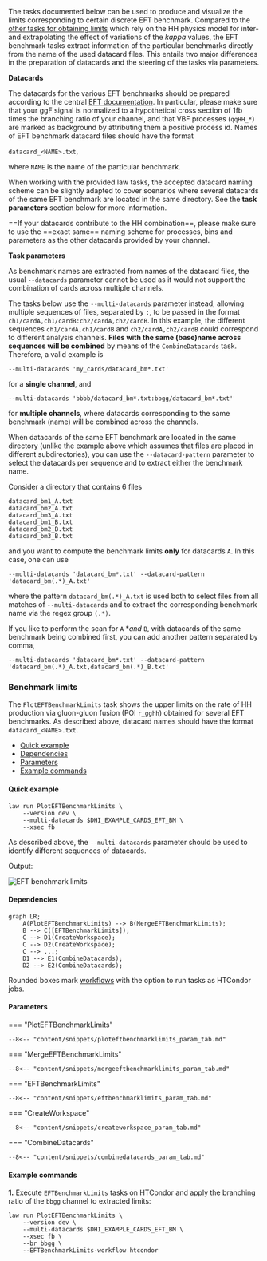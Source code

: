 The tasks documented below can be used to produce and visualize the limits corresponding to certain discrete EFT benchmark.
Compared to the [other tasks for obtaining limits](limits.md) which rely on the HH physics model for inter- and extrapolating the effect of variations of the *kappa* values, the EFT benchmark tasks extract information of the particular benchmarks directly from the name of the used datacard files.
This entails two major differences in the preparation of datacards and the steering of the tasks via parameters.

**Datacards**

The datacards for the various EFT benchmarks should be prepared according to the central [EFT documentation](https://gitlab.cern.ch/hh/eft-benchmarks).
In particular, please make sure that your ggF signal is normalized to a hypothetical cross section of 1fb times the branching ratio of your channel, and that VBF processes (`qqHH_*`) are marked as background by attributing them a positive process id.
Names of EFT benchmark datacard files should have the format

`datacard_<NAME>.txt`,

where `NAME` is the name of the particular benchmark.

When working with the provided law tasks, the accepted datacard naming scheme can be slightly adapted to cover scenarios where several datacards of the same EFT benchmark are located in the same directory.
See the **task parameters** section below for more information.

==If your datacards contribute to the HH combination==, please make sure to use the ==exact same== naming scheme for processes, bins and parameters as the other datacards provided by your channel.

**Task parameters**

As benchmark names are extracted from names of the datacard files, the usual `--datacards` parameter cannot be used as it would not support the combination of cards across multiple channels.

The tasks below use the `--multi-datacards` parameter instead, allowing multiple sequences of files, separated by `:`, to be passed in the format `ch1/cardA,ch1/cardB:ch2/cardA,ch2/cardB`.
In this example, the different sequences `ch1/cardA,ch1/cardB` and `ch2/cardA,ch2/cardB` could correspond to different analysis channels.
**Files with the same (base)name across sequences will be combined** by means of the `CombineDatacards` task.
Therefore, a valid example is

```shell
--multi-datacards 'my_cards/datacard_bm*.txt'
```

for a **single channel**, and

```shell
--multi-datacards 'bbbb/datacard_bm*.txt:bbgg/datacard_bm*.txt'
```

for **multiple channels**, where datacards corresponding to the same benchmark (name) will be combined across the channels.

When datacards of the same EFT benchmark are located in the same directory (unlike the example above which assumes that files are placed in different subdirectories), you can use the `--datacard-pattern` parameter to select the datacards per sequence and to extract either the benchmark name.

Consider a directory that contains 6 files

```
datacard_bm1_A.txt
datacard_bm2_A.txt
datacard_bm3_A.txt
datacard_bm1_B.txt
datacard_bm2_B.txt
datacard_bm3_B.txt
```

and you want to compute the benchmark limits **only** for datacards `A`.
In this case, one can use

```shell
--multi-datacards 'datacard_bm*.txt' --datacard-pattern 'datacard_bm(.*)_A.txt'
```

where the pattern `datacard_bm(.*)_A.txt` is used both to select files from all matches of `--multi-datacards` and to extract the corresponding benchmark name via the regex group `(.*)`.

If you like to perform the scan for `A` **and* `B`, with datacards of the same benchmark being combined first, you can add another pattern separated by comma,

```shell
--multi-datacards 'datacard_bm*.txt' --datacard-pattern 'datacard_bm(.*)_A.txt,datacard_bm(.*)_B.txt'
```


### Benchmark limits

The `PlotEFTBenchmarkLimits` task shows the upper limits on the rate of HH production via gluon-gluon fusion (POI `r_gghh`) obtained for several EFT benchmarks.
As described above, datacard names should have the format `datacard_<NAME>.txt`.

- [Quick example](#quick-example)
- [Dependencies](#dependencies)
- [Parameters](#parameters)
- [Example commands](#example-commands)


#### Quick example

```shell
law run PlotEFTBenchmarkLimits \
    --version dev \
    --multi-datacards $DHI_EXAMPLE_CARDS_EFT_BM \
    --xsec fb
```

As described above, the `--multi-datacards` parameter should be used to identify different sequences of datacards.

Output:

![EFT benchmark limits](../images/limits__eft__benchmarks.png)


#### Dependencies

```mermaid
graph LR;
    A(PlotEFTBenchmarkLimits) --> B(MergeEFTBenchmarkLimits);
    B --> C([EFTBenchmarkLimits]);
    C --> D1(CreateWorkspace);
    C --> D2(CreateWorkspace);
    C --> ...;
    D1 --> E1(CombineDatacards);
    D2 --> E2(CombineDatacards);
```

Rounded boxes mark [workflows](practices.md#workflows) with the option to run tasks as HTCondor jobs.


#### Parameters

=== "PlotEFTBenchmarkLimits"

    --8<-- "content/snippets/ploteftbenchmarklimits_param_tab.md"

=== "MergeEFTBenchmarkLimits"

    --8<-- "content/snippets/mergeeftbenchmarklimits_param_tab.md"

=== "EFTBenchmarkLimits"

    --8<-- "content/snippets/eftbenchmarklimits_param_tab.md"

=== "CreateWorkspace"

    --8<-- "content/snippets/createworkspace_param_tab.md"

=== "CombineDatacards"

    --8<-- "content/snippets/combinedatacards_param_tab.md"


#### Example commands

**1.** Execute `EFTBenchmarkLimits` tasks on HTCondor and apply the branching ratio of the `bbgg` channel to extracted limits:

```shell hl_lines="5-6"
law run PlotEFTBenchmarkLimits \
    --version dev \
    --multi-datacards $DHI_EXAMPLE_CARDS_EFT_BM \
    --xsec fb \
    --br bbgg \
    --EFTBenchmarkLimits-workflow htcondor
```
